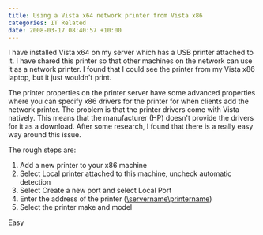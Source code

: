 ```yaml
---
title: Using a Vista x64 network printer from Vista x86
categories: IT Related
date: 2008-03-17 08:40:57 +10:00
---
```


I have installed Vista x64 on my server which has a USB printer attached to it. I have shared this printer so that other machines on the network can use it as a network printer. I found that I could see the printer from my Vista x86 laptop, but it just wouldn't print.

The printer properties on the printer server have some advanced properties where you can specify x86 drivers for the printer for when clients add the network printer. The problem is that the printer drivers come with Vista natively. This means that the manufacturer (HP) doesn't provide the drivers for it as a download. After some research, I found that there is a really easy way around this issue. 

The rough steps are:

1. Add a new printer to your x86 machine
1. Select Local printer attached to this machine, uncheck automatic detection
1. Select Create a new port and select Local Port
1. Enter the address of the printer ([\\servername\printername][0])
1. Select the printer make and model

Easy

[0]: file://\\servername\printername
